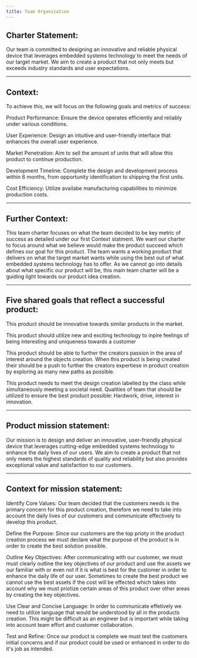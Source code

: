 ```yaml
---
title: Team Organization
---
```

Charter Statement: 
---

Our team is committed to designing an innovative and reliable physical device that leverages embedded systems technology to meet the needs of our target market. We aim to create a product that not only meets but exceeds industry standards and user expectations.

---
Context: 
---

To achieve this, we will focus on the following goals and metrics of success:

Product Performance: Ensure the device operates efficiently and reliably under various conditions.

User Experience: Design an intuitive and user-friendly interface that enhances the overall user experience.

Market Penetration: Aim to sell the amount of units that will allow this product to continue production.

Development Timeline: Complete the design and development process within 6 months, from opportunity identification to shipping the first units.

Cost Efficiency: Utilize availabe manufacturing capabilities to minimize production costs.

---
Further Context:
---
This team charter focuses on what the team decided to be key metric of success as detailed under our first Context statment. We want our charter to focus around what we believe would make the product succeed which defines our goal for this product. The team wants a working product that delivers on what the target market wants while using the best out of what embedded systems technology has to offer. As we cannot go into details about what specific our product will be, this main team charter will be a guiding light towards our product idea creation. 

---
Five shared goals that reflect a successful product:
---

This product should be innovative towards similar products in the market.

This product should utilize new and exciting technology to inpire feelings of being interesting and uniqueness towards a customer

This product should be able to further the creators passion in the area of interest around the objects creation.
When this product is being created their should be a push to further the creators expertiese in product creation by exploring as many new paths as possible.

This product needs to meet the design creation labelled by the class while simultaneously meeting a societal need.
Qualities of team that should be utilized to ensure the best product possible: 
Hardwork, drive, interest in innovation.

---
Product mission statement:
---
Our mission is to design and deliver an innovative, user-friendly physical device that leverages cutting-edge embedded systems technology to enhance the daily lives of our users. We aim to create a product that not only meets the highest standards of quality and reliability but also provides exceptional value and satisfaction to our customers.

---
Context for mission statement:
---

Identify Core Values: Our team decided that the customers needs is the primary concern for this product creation, therefore we need to take into account the daily lives of our customers and communicate effectively to develop this product.

Define the Purpose: Since our customers are the top prioty in the product creation process we must declare what the purpose of the product is in order to create the best solution possible.

Outline Key Objectives: After communicating with our customer, we must must clearly outline the key objectives of our product and use the assets we our familiar with or even not if it is what is best for the customer in order to enhance the daily life of our user. Sometimes to create the best product we cannot use the best assets if the cost will be effected which takes into account why we must priotize certain areas of this product over other areas by creating the key objectives.

Use Clear and Concise Language: In order to communicate effetively we need to utilize language that would be understood by all in the products creation. This might be difficult as an engineer but is important while taking into account team effort and customer collaboration.

Test and Refine: Once our product is complete we must test the customers initial concerns and if our product could be used or enhanced in order to do it's job as intended. 

